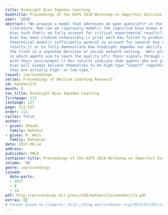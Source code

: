 ```yaml
---
title: Hindsight Bias Impedes Learning
booktitle: Proceedings of the NIPS 2016 Workshop on Imperfect Decision Makers
year: '2016'
abstract: "We propose a model that addresses an open question\r in the cognitive science
  literature: How can we rigorously model\r the cognitive bias known as hindsight
  bias such that\r we fully account for critical experimental results?\r Though hindsight
  bias has been studied extensively,\r prior work has failed to produce a consensus
  theoretical model\r sufficiently general to account for several key experimental
  results,\r or to fully demonstrate how hindsight impedes our ability to learn\r
  the truth in a repeated decision or social network setting.  We\r present a model
  in which agents aim to learn the quality of\r their signals through repeated interactions
  with their environment.\r Our results indicate that agents who are subject to hindsight\r
  bias will always believe themselves to be high-type “expert” regardless\r of whether
  they are actually high- or low-type."
layout: inproceedings
series: Proceedings of Machine Learning Research
id: mahdavi17a
month: 0
tex_title: Hindsight Bias Impedes Learning
firstpage: 111
lastpage: 127
page: 111-127
order: 111
cycles: false
author:
- given: Shaudi
  family: Mahdavi
- given: M. Amin
  family: Rahimian
date: 2017-08-14
address: 
publisher: PMLR
container-title: Proceedings of the NIPS 2016 Workshop on Imperfect Decision Makers
volume: '58'
genre: inproceedings
issued:
  date-parts:
  - 2017
  - 8
  - 14
pdf: http://proceedings.mlr.press/v58/mahdavi17a/mahdavi17a.pdf
extras: []
# Format based on citeproc: http://blog.martinfenner.org/2013/07/30/citeproc-yaml-for-bibliographies/
---
```

